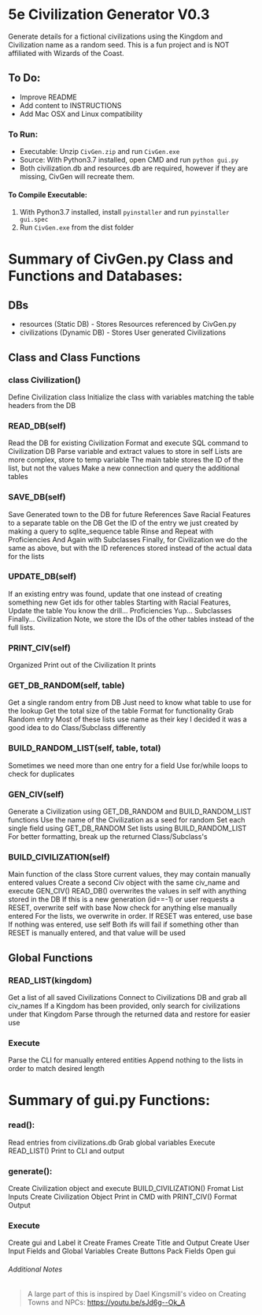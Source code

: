 # 5e Civilization Generator V0.3
Generate details for a fictional civilizations using the Kingdom and Civilization name as a random seed.
This is a fun project and is NOT affiliated with Wizards of the Coast.

## To Do:
* Improve README
* Add content to INSTRUCTIONS
* Add Mac OSX and Linux compatibility

### To Run:
- Executable: Unzip `CivGen.zip` and run `CivGen.exe`
- Source: With Python3.7 installed, open CMD and run `python gui.py`
- Both civilization.db and resources.db are required, however if they are missing, CivGen will recreate them.

#### To Compile Executable:
 1. With Python3.7 installed, install `pyinstaller` and run `pyinstaller gui.spec`
 2. Run `CivGen.exe` from the dist folder

# Summary of CivGen.py Class and Functions and Databases:

## DBs
* resources (Static DB) - Stores Resources referenced by CivGen.py
* civilizations (Dynamic DB) - Stores User generated Civilizations

## Class and Class Functions
### class Civilization()
Define Civilization class
Initialize the class with variables matching the table headers from the DB

### READ_DB(self)
Read the DB for existing Civilization
Format and execute SQL command to Civilization DB
Parse variable and extract values to store in self
Lists are more complex, store to temp variable
The main table stores the ID of the list, but not the values
Make a new connection and query the additional tables

### SAVE_DB(self)
Save Generated town to the DB for future References
Save Racial Features to a separate table on the DB
Get the ID of the entry we just created by making a query to sqlite_sequence table
Rinse and Repeat with Proficiencies
And Again with Subclasses
Finally, for Civilization we do the same as above, but with the ID references stored instead of the actual data for the lists

### UPDATE_DB(self)
If an existing entry was found, update that one instead of creating something new
Get ids for other tables
Starting with Racial Features, Update the table
You know the drill... Proficiencies
Yup... Subclasses
Finally... Civilization
Note, we store the IDs of the other tables instead of the full lists.

### PRINT_CIV(self)
Organized Print out of the Civilization
It prints

### GET_DB_RANDOM(self, table)
Get a single random entry from DB
Just need to know what table to use for the lookup
Get the total size of the table
Format for functionality
Grab Random entry
Most of these lists use name as their key
I decided it was a good idea to do Class/Subclass differently

### BUILD_RANDOM_LIST(self, table, total)
Sometimes we need more than one entry for a field
Use for/while loops to check for duplicates

### GEN_CIV(self)
Generate a Civilization using GET_DB_RANDOM and BUILD_RANDOM_LIST functions
Use the name of the Civilization as a seed for random
Set each single field using GET_DB_RANDOM
Set lists using BUILD_RANDOM_LIST
For better formatting, break up the returned Class/Subclass's

### BUILD_CIVILIZATION(self)
Main function of the class
Store current values, they may contain manually entered values
Create a second Civ object with the same civ_name and execute GEN_CIV()
READ_DB() overwrites the values in self with anything stored in the DB
If this is a new generation (id==-1) or user requests a RESET, overwrite self with base
Now check for anything else manually entered
For the lists, we overwrite in order.
If RESET was entered, use base
If nothing was entered, use self
Both ifs will fail if something other than RESET is manually entered, and that value will be used

## Global Functions
### READ_LIST(kingdom)
Get a list of all saved Civilizations
Connect to Civilizations DB and grab all civ_names
If a Kingdom has been provided, only search for civilizations under that Kingdom
Parse through the returned data and restore for easier use

### Execute
Parse the CLI for manually entered entities
Append nothing to the lists in order to match desired length

# Summary of gui.py Functions:

### read():
Read entries from civilizations.db
Grab global variables
Execute READ_LIST()
Print to CLI and output

### generate():
Create Civilization object and execute BUILD_CIVILIZATION()
Fromat List Inputs
Create Civilization Object
Print in CMD with PRINT_CIV()
Format Output

### Execute
Create gui and Label it
Create Frames
Create Title and Output
Create User Input Fields and Global Variables
Create Buttons
Pack Fields
Open gui

###### Additional Notes
> A large part of this is inspired by Dael Kingsmill's video on Creating Towns and NPCs: https://youtu.be/sJd6g--Ok_A
